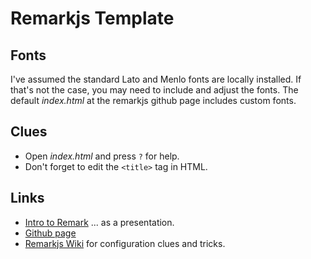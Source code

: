 # Remarkjs Template

## Fonts

I've assumed the standard Lato and Menlo fonts are locally installed.
If that's not the case, you may need to include and adjust the fonts.
The default _index.html_ at the remarkjs github page includes custom fonts.

## Clues

* Open _index.html_ and press `?` for help.
* Don't forget to edit the `<title>` tag in HTML.

## Links

* [Intro to Remark](http://remarkjs.com/) ... as a presentation.
* [Github page](https://github.com/gnab/remark)
* [Remarkjs Wiki](https://github.com/gnab/remark/wiki) for configuration clues and tricks.
